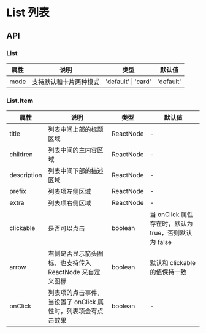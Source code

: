 # List 列表

<code src="./demos/index.tsx"></code>

## API

### List

| 属性 | 说明                   | 类型                | 默认值    |
| ---- | ---------------------- | ------------------- | --------- |
| mode | 支持默认和卡片两种模式 | 'default' \| 'card' | 'default' |

### List.Item

| 属性        | 说明                                                          | 类型      | 默认值                                               |
| ----------- | ------------------------------------------------------------- | --------- | ---------------------------------------------------- |
| title       | 列表中间上部的标题区域                                        | ReactNode | -                                                    |
| children    | 列表中间的主内容区域                                          | ReactNode | -                                                    |
| description | 列表中间下部的描述区域                                        | ReactNode | -                                                    |
| prefix      | 列表项左侧区域                                                | ReactNode | -                                                    |
| extra       | 列表项右侧区域                                                | ReactNode | -                                                    |
| clickable   | 是否可以点击                                                  | boolean   | 当 onClick 属性存在时，默认为 true，否则默认为 false |
| arrow       | 右侧是否显示箭头图标，也支持传入 ReactNode 来自定义图标       | boolean   | 默认和 clickable 的值保持一致                        |
| onClick     | 列表项的点击事件，当设置了 onClick 属性时，列表项会有点击效果 | boolean   | -                                                    |
